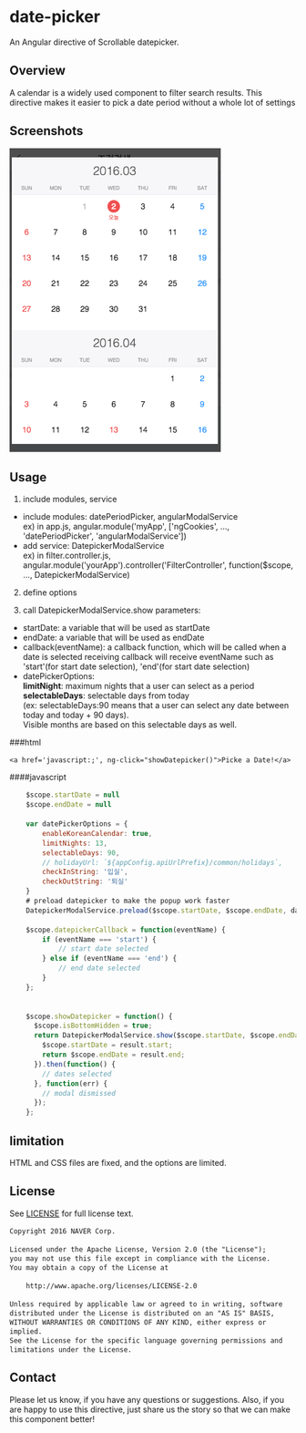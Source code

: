 # date-picker
An Angular directive of Scrollable datepicker.

## Overview
A calendar is a widely used component to filter search results.
This directive makes it easier to pick a date period without a whole lot of settings

## Screenshots
![popup_screen_shot](/resource/image/popup-screen-capture.png)


## Usage
1. include modules, service
  - include modules: datePeriodPicker, angularModalService  
  ex) in app.js, angular.module('myApp', ['ngCookies', ..., 'datePeriodPicker', 'angularModalService'])
  - add service: DatepickerModalService  
  ex) in filter.controller.js, angular.module('yourApp').controller('FilterController', function($scope, ..., DatepickerModalService)

2. define options

3. call DatepickerModalService.show
 parameters:
  - startDate: a variable that will be used as startDate
  - endDate: a variable that will be used as endDate
  - callback(eventName): a callback function, which will be called when a date is selected
    receiving callback will receive eventName such as 'start'(for start date selection), 'end'(for start date selection)
  - datePickerOptions:<br />
    <b>limitNight</b>:  maximum nights that a user can select as a period <br />
    <b>selectableDays</b>: selectable days from today <br />
    (ex: selectableDays:90 means that a user can select any date between today and today + 90 days). <br />
    Visible months are based on this selectable days as well. <br />
    <b></b>

###html <br>
```
<a href='javascript:;', ng-click="showDatepicker()">Picke a Date!</a>
```

####javascript<br>
```javascript
    $scope.startDate = null
    $scope.endDate = null

    var datePickerOptions = {
        enableKoreanCalendar: true,
        limitNights: 13,
        selectableDays: 90,
        // holidayUrl: `${appConfig.apiUrlPrefix}/common/holidays`,
        checkInString: '입실',
        checkOutString: '퇴실'
    }
    # preload datepicker to make the popup work faster
    DatepickerModalService.preload($scope.startDate, $scope.endDate, datePickerOptions)

    $scope.datepickerCallback = function(eventName) {
        if (eventName === 'start') {
            // start date selected
        } else if (eventName === 'end') {
            // end date selected
        }
    };


    $scope.showDatepicker = function() {
      $scope.isBottomHidden = true;
      return DatepickerModalService.show($scope.startDate, $scope.endDate, $scope.datepickerCallback, datePickerOptions).then(function(result) {
        $scope.startDate = result.start;
        return $scope.endDate = result.end;
      }).then(function() {
        // dates selected
      }, function(err) {
        // modal dismissed
      });
    };
```

## limitation
HTML and CSS files are fixed, and the options are limited.


## License
See [LICENSE](LICENSE) for full license text.

```
Copyright 2016 NAVER Corp.

Licensed under the Apache License, Version 2.0 (the "License");
you may not use this file except in compliance with the License.
You may obtain a copy of the License at

    http://www.apache.org/licenses/LICENSE-2.0

Unless required by applicable law or agreed to in writing, software
distributed under the License is distributed on an "AS IS" BASIS,
WITHOUT WARRANTIES OR CONDITIONS OF ANY KIND, either express or implied.
See the License for the specific language governing permissions and
limitations under the License.
```

## Contact
Please let us know, if you have any questions or suggestions. Also, if you are happy to use this directive, just share us the story so that we can make this component better!
